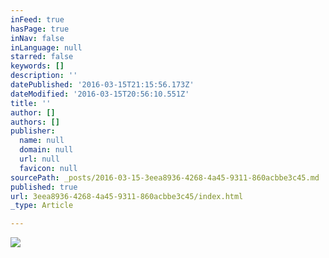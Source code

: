 ```yaml
---
inFeed: true
hasPage: true
inNav: false
inLanguage: null
starred: false
keywords: []
description: ''
datePublished: '2016-03-15T21:15:56.173Z'
dateModified: '2016-03-15T20:56:10.551Z'
title: ''
author: []
authors: []
publisher:
  name: null
  domain: null
  url: null
  favicon: null
sourcePath: _posts/2016-03-15-3eea8936-4268-4a45-9311-860acbbe3c45.md
published: true
url: 3eea8936-4268-4a45-9311-860acbbe3c45/index.html
_type: Article

---
```

![](https://the-grid-user-content.s3-us-west-2.amazonaws.com/043a4992-95d5-40ec-ac75-0e2f76e43ded.png)